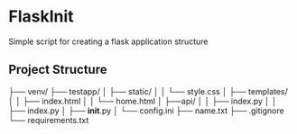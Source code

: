 # FlaskInit
Simple script for creating a flask application structure

## Project Structure

├── venv/
├── testapp/
│   ├── static/
│   │   └── style.css
│   ├── templates/
│   │   ├── index.html
│   │   └── home.html
│   ├──api/
│   │   ├── index.py
│   │   ├── index.py
│   ├── __init__.py
│   └── config.ini
├── name.txt
├── .gitignore
└── requirements.txt
